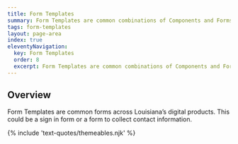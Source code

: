 ```yaml
---
title: Form Templates
summary: Form Templates are common combinations of Components and Forms elements.
tags: form-templates
layout: page-area
index: true
eleventyNavigation:
  key: Form Templates
  order: 8
  excerpt: Form Templates are common combinations of Components and Forms elements.
---
```


## Overview

Form Templates are common forms across Louisiana’s digital products. This could be a sign in form or a form to collect contact information.

{% include 'text-quotes/themeables.njk' %}
